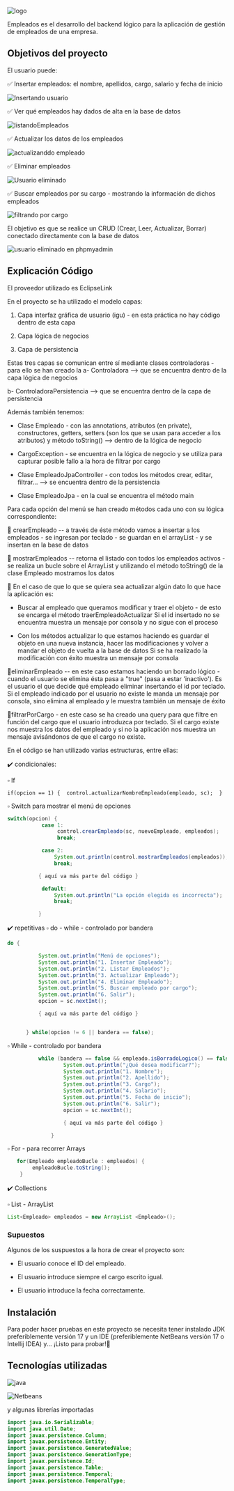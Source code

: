 
![logo](https://github.com/beaperezm/PerezMedelBeatriz_pruebatec1/assets/113792109/0894bc97-f17d-448c-849c-73b583456b54)

Empleados es el desarrollo del backend lógico para la aplicación de gestión de empleados de una empresa.

## Objetivos del proyecto

El usuario puede:

✅ Insertar empleados: el nombre, apellidos, cargo, salario y fecha de inicio

![Insertando usuario](https://github.com/beaperezm/PerezMedelBeatriz_pruebatec1/assets/113792109/213276fb-16cd-4109-9cea-e2b169331aea)


✅ Ver qué empleados hay dados de alta en la base de datos

![listandoEmpleados](https://github.com/beaperezm/PerezMedelBeatriz_pruebatec1/assets/113792109/6d7c7670-2423-4140-834a-345051703fcb)


✅ Actualizar los datos de los empleados

![actualizanddo empleado](https://github.com/beaperezm/PerezMedelBeatriz_pruebatec1/assets/113792109/1bc39edd-0c1b-45ef-b278-903dafaae4a4)


✅ Eliminar empleados

![Usuario eliminado](https://github.com/beaperezm/PerezMedelBeatriz_pruebatec1/assets/113792109/9476b67e-bf53-4198-853a-fafb91803ccb)


✅ Buscar empleados por su cargo - mostrando la información de dichos empleados

![filtrando por cargo](https://github.com/beaperezm/PerezMedelBeatriz_pruebatec1/assets/113792109/34f9694f-040d-4531-9be5-ee95379706c8)



El objetivo es que se realice un CRUD (Crear, Leer, Actualizar, Borrar) conectado directamente con la base de datos

![usuario eliminado en phpmyadmin](https://github.com/beaperezm/PerezMedelBeatriz_pruebatec1/assets/113792109/e3c71a63-3120-4698-a222-a1d15212477b)


## Explicación Código

El proveedor utilizado es EclipseLink

En el proyecto se ha utilizado el modelo capas:

1. Capa interfaz gráfica de usuario (igu) - en esta práctica no hay código dentro de esta capa
   
3. Capa lógica de negocios
   
5. Capa de persistencia

Estas tres capas se comunican entre sí mediante clases controladoras - para ello se han creado la
a- Controladora --> que se encuentra dentro de la capa lógica de negocios

b- ControladoraPersistencia --> que se encuentra dentro de la capa de persistencia

Además también tenemos:

- Clase Empleado - con las annotations, atributos (en private), constructores, getters, setters (son los que se usan para acceder a los atributos) y método toString() --> dentro de la lógica de negocio
  
- CargoException - se encuentra en la lógica de negocio y se utiliza para capturar posible fallo a la hora de filtrar por cargo
  
- Clase EmpleadoJpaController - con todos los métodos crear, editar, filtrar... --> se encuentra dentro de la persistencia
  
- Clase EmpleadoJpa - en la cual se encuentra el método main

Para cada opción del menú se han creado métodos cada uno con su lógica correspondiente:

🔹 crearEmpleado -- a través de éste método vamos a insertar a los empleados - se ingresan por teclado - se guardan en el arrayList - y se insertan en la base de datos

🔹 mostrarEmpleados -- retorna el listado con todos los empleados activos - se realiza un bucle sobre el ArrayList y utilizando el método toString() de la clase Empleado mostramos los datos

🔹 En el caso de que lo que se quiera sea actualizar algún dato lo que hace la aplicación es:

- Buscar al empleado que queramos modificar y traer el objeto - de esto se encarga el método traerEmpleadoActualizar
  Si el id insertado no se encuentra muestra un mensaje por consola y no sigue con el proceso
  
- Con los métodos actualizar lo que estamos haciendo es guardar el objeto en una nueva instancia, hacer las modificaciones y volver a mandar el objeto de vuelta a la base de datos
  Si se ha realizado la modificación con éxito muestra un mensaje por consola

🔹eliminarEmpleado -- en este caso estamos haciendo un borrado lógico - cuando el usuario se elimina ésta pasa a "true" (pasa a estar 'inactivo'). Es el usuario el que decide qué empleado eliminar insertando el id por teclado.
Si el empleado indicado por el usuario no existe le manda un mensaje por consola, sino elimina al empleado y le muestra también un mensaje de éxito

🔹filtrarPorCargo - en este caso se ha creado una query para que filtre en función del cargo que el usuario introduzca por teclado.
Si el cargo existe nos muestra los datos del empleado y si no la aplicación nos muestra un mensaje avisándonos de que el cargo no existe.

En el código se han utilizado varias estructuras, entre ellas:

✔️ condicionales:

▫️ If

`if(opcion == 1) {  control.actualizarNombreEmpleado(empleado, sc);  }`

▫️ Switch para mostrar el menú de opciones

```java
switch(opcion) {
           case 1:
                control.crearEmpleado(sc, nuevoEmpleado, empleados);
                break;

           case 2:
               System.out.println(control.mostrarEmpleados(empleados));
               break;

          { aquí va más parte del código }

           default:
               System.out.println("La opción elegida es incorrecta");
               break;

          }
```

✔️ repetitivas
   ▫️ do - while - controlado por bandera

 ```java
do {

           System.out.println("Menú de opciones");
           System.out.println("1. Insertar Empleado");
           System.out.println("2. Listar Empleados");
           System.out.println("3. Actualizar Empleado");
           System.out.println("4. Eliminar Empleado");
           System.out.println("5. Buscar empleado por cargo");
           System.out.println("6. Salir");
           opcion = sc.nextInt();

           { aquí va más parte del código }


       } while(opcion != 6 || bandera == false);
```

   ▫️ While - controlado por bandera
  ```java
            while (bandera == false && empleado.isBorradoLogico() == false) {
                    System.out.println("¿Qué desea modificar?");
                    System.out.println("1. Nombre");
                    System.out.println("2. Apellido");
                    System.out.println("3. Cargo");
                    System.out.println("4. Salario");
                    System.out.println("5. Fecha de inicio");
                    System.out.println("6. Salir");
                    opcion = sc.nextInt();

                    { aquí va más parte del código }

                } 
 ```


   ▫️ For - para recorrer Arrays
  ```java        
     for(Empleado empleadoBucle : empleados) {
          empleadoBucle.toString();
      } 
  ```

✔️ Collections

▫️ List - ArrayList

```java    
List<Empleado> empleados = new ArrayList <Empleado>();
```



### Supuestos

Algunos de los suspuestos a la hora de crear el proyecto son:

- El usuario conoce el ID del empleado.
  
- El usuario introduce siempre el cargo escrito igual.
  
- El usuario introduce la fecha correctamente.



## Instalación

Para poder hacer pruebas en este proyecto se necesita tener instalado JDK preferiblemente versión 17 y un IDE (preferiblemente NetBeans versión 17 o Intellij IDEA) y... ¡Listo para probar!🚀



## Tecnologías utilizadas

![java](https://github.com/beaperezm/PerezMedelBeatriz_pruebatec1/assets/113792109/6288edf5-8e0f-4beb-9941-b41d3ca33e79)

![Netbeans](https://github.com/beaperezm/PerezMedelBeatriz_pruebatec1/assets/113792109/eeb75421-0e86-43f5-8db5-404b9710006b)


y algunas librerías importadas

```java
import java.io.Serializable;
import java.util.Date;
import javax.persistence.Column;
import javax.persistence.Entity;
import javax.persistence.GeneratedValue;
import javax.persistence.GenerationType;
import javax.persistence.Id;
import javax.persistence.Table;
import javax.persistence.Temporal;
import javax.persistence.TemporalType;
 ```













